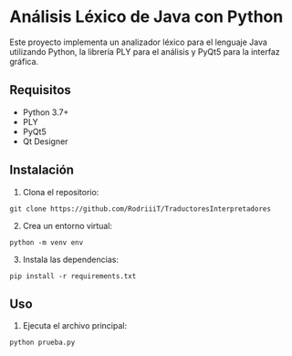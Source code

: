 # Análisis Léxico de Java con Python

Este proyecto implementa un analizador léxico para el lenguaje Java utilizando Python, la librería PLY para el análisis y PyQt5 para la interfaz gráfica.

## Requisitos

- Python 3.7+
- PLY
- PyQt5
- Qt Designer

## Instalación

1. Clona el repositorio:

`git clone https://github.com/RodriiiT/TraductoresInterpretadores`

2. Crea un entorno virtual:

`python -m venv env`

3. Instala las dependencias:

`pip install -r requirements.txt`

## Uso

1. Ejecuta el archivo principal:

`python prueba.py`


